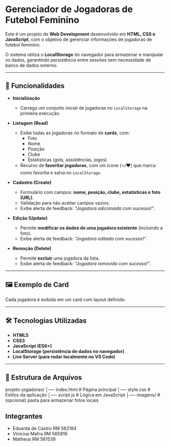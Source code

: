 # Gerenciador de Jogadoras de Futebol Feminino

Este é um projeto de **Web Development** desenvolvido em **HTML, CSS e JavaScript**, com o objetivo de gerenciar informações de jogadoras de futebol feminino.  

O sistema utiliza o **LocalStorage** do navegador para armazenar e manipular os dados, garantindo persistência entre sessões sem necessidade de banco de dados externo.

---

## 🚀 Funcionalidades

- **Inicialização**
  - Carrega um conjunto inicial de jogadoras no `LocalStorage` na primeira execução.

- **Listagem (Read)**
  - Exibe todas as jogadoras no formato de **cards**, com:
    - Foto
    - Nome
    - Posição
    - Clube
    - Estatísticas (gols, assistências, jogos)
  - Recurso de **favoritar jogadoras**, com um ícone (⭐/❤️) que marca como favorita e salva no `LocalStorage`.

- **Cadastro (Create)**
  - Formulário com campos: **nome, posição, clube, estatísticas e foto (URL)**.
  - Validação para não aceitar campos vazios.
  - Exibe alerta de feedback: *“Jogadora adicionada com sucesso!”*.

- **Edição (Update)**
  - Permite **modificar os dados de uma jogadora existente** (incluindo a foto).
  - Exibe alerta de feedback: *“Jogadora editada com sucesso!”*.

- **Remoção (Delete)**
  - Permite **excluir** uma jogadora da lista.
  - Exibe alerta de feedback: *“Jogadora removida com sucesso!”*.

---

## 🖼 Exemplo de Card

Cada jogadora é exibida em um card com layout definido.

---

## 🛠 Tecnologias Utilizadas

- **HTML5**
- **CSS3**
- **JavaScript (ES6+)**
- **LocalStorage (persistência de dados no navegador)**
- **Live Server (para rodar localmente no VS Code)**

---

## 📂 Estrutura de Arquivos
  projeto-jogadoras/
  │── index.html # Página principal
  │── style.css # Estilos da aplicação
  │── script.js # Lógica em JavaScript
  │── imagens/ # (opcional) pasta para armazenar fotos locais


## Integrantes
- Eduarda de Castro RM 562184
- Vinicius Mafra RM 565916
- Matheus RM 561539 

